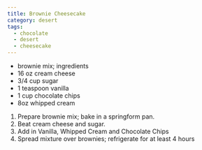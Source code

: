 ```yaml
---
title: Brownie Cheesecake
category: desert
tags:
  - chocolate
  - desert
  - cheesecake
---
```


- brownie mix; ingredients
- 16 oz cream cheese
- 3/4 cup sugar
- 1 teaspoon vanilla
- 1 cup chocolate chips
- 8oz whipped cream

1. Prepare brownie mix; bake in a springform pan.
1. Beat cream cheese and sugar.
1. Add in Vanilla, Whipped Cream and Chocolate Chips
1. Spread mixture over brownies; refrigerate for at least 4 hours
